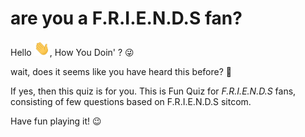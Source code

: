 # are you a F.R.I.E.N.D.S fan?

Hello <img src="https://github.com/demaria11/Spark_Projects/blob/main/Hi.gif" width="25px">, How You Doin' ? 😜

wait, does it seems like you have heard this before? 🤔

If yes, then this quiz is for you.
This is Fun Quiz for *F.R.I.E.N.D.S* fans, consisting of few questions based on F.R.I.E.N.D.S sitcom.

Have fun playing it! 😉
